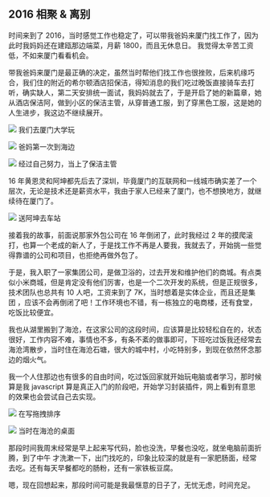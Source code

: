 ## 2016 相聚 & 离别

时间来到了 2016，当时感觉工作也稳定了，可以带我爸妈来厦门找工作了，因为此时我妈妈还在建瓯那边端菜，月薪 1800，而且无休息日。 我觉得太辛苦工资低，不如来厦门看看机会。

带我爸妈来厦门是最正确的决定，虽然当时帮他们找工作也很挫败，后来机缘巧合，我们住的附近的希尔顿酒店招保洁，得知消息的我们吃过晚饭直接骑车去打听，确实缺人，第二天安排统一面试，我妈妈就去了，于是开启了她的新篇章，她从酒店保洁阿，做到小区的保洁主管，从穿普通工服，到了穿黑色工服，这是她的人生进步，我这边不继续展开。

![](./2016/1.jpeg)
<Tip>我们去厦门大学玩</Tip>

![](./2016/2.jpeg)
<Tip>爸妈第一次到海边</Tip>

![](./2016/3.jpeg)
<Tip>经过自己努力，当上了保洁主管</Tip>

16 年黄恩灵和阿坤都先后去了深圳，毕竟厦门的互联网和一线城市确实差了一个层次，无论是技术还是薪资水平，我由于家人已经来了厦门，也不想换地方，就继续待在厦门了。

![](./2016/4.jpeg)
<Tip>送阿坤去车站</Tip>

接着我的故事，前面说那家外包公司在 16 年倒闭了，此时我经过 2 年的摸爬滚打，也算一个老成的新人了，于是找工作不再是人要我，我就去了，开始挑一些觉得靠谱的公司和项目，也拒绝再做外包了。

于是，我入职了一家集团公司，是做卫浴的，过去开发和维护他们的商城。有点类似小米商城，但是肯定没有他们厉害，也是一个二次开发的系统，但是正规很多，技术团队也总共有 10 人吧，工资来到了 7K，当时想着是实体企业，而且还是集团 ，应该不会再倒闭了吧！工作环境也不错，有一栋独立的电商楼，还有食堂，吃饭比较便宜。

我也从湖里搬到了海沧，在这家公司的这段时间，应该算是比较轻松自在的，状态很好，工作内容不难，事情也不多，有条不紊的做事即可，下班吃过饭我还经常去海沧湾散步，当时住在海沧石塘，很大的城中村，小吃特别多，到现在依然怀念那边的烟火气。

我一个人住那边也有很多的自由时间，吃过饭回家就开始玩电脑或者学习，那时候算是我 javascript 算是真正入门的阶段吧，开始学习封装插件，网上看到有意思的效果也会尝试自己去实现。

![](./2016/5.png)
<Tip>在写拖拽排序</Tip>

![](./2016/6.jpeg)
<Tip>当时在海沧的桌面</Tip>

那段时间我周末经常是早上起来写代码，脸也没洗，早餐也没吃，就坐电脑前面折腾，到了中午 才洗漱一下，出门找吃的，印象比较深的就是有一家肥肠面，经常去吃。还有每天早餐都吃的肠粉，还有一家铁板豆腐。

嗯，现在回想起来，那段时间可能是我最惬意的日子了，无忧无虑，时间充足。
